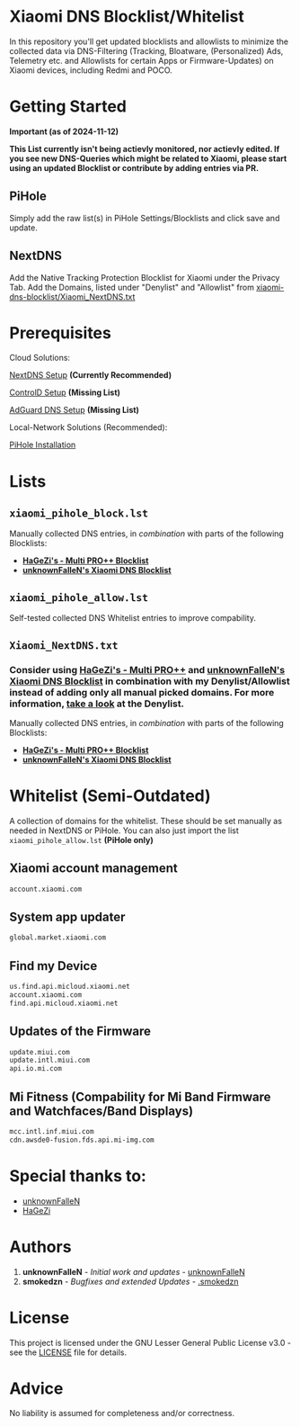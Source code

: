# Xiaomi DNS Blocklist/Whitelist

In this repository you'll get updated blocklists and allowlists to minimize the collected data via DNS-Filtering (Tracking, Bloatware, (Personalized) Ads, Telemetry etc. and Allowlists for certain Apps or Firmware-Updates) on Xiaomi devices, including Redmi and POCO.

# Getting Started 
**Important (as of 2024-11-12)**

**This List currently isn't being actievly monitored, nor actievly edited. If you see new DNS-Queries which might be related to Xiaomi, please start using an updated Blocklist or contribute by adding entries via PR.**
## PiHole

Simply add the raw list(s) in PiHole Settings/Blocklists and click save and update.

## NextDNS

Add the Native Tracking Protection Blocklist for Xiaomi under the Privacy Tab.
Add the Domains, listed under "Denylist" and "Allowlist" from [xiaomi-dns-blocklist/Xiaomi_NextDNS.txt](https://github.com/smokedzn/xiaomi-dns-blocklist/blob/master/Xiaomi_NextDNS.txt)

# Prerequisites
Cloud Solutions:

[NextDNS Setup](https://my.nextdns.io) **(Currently Recommended)**

[ControlD Setup](https://controld.com/dashboard) **(Missing List)**

[AdGuard DNS Setup](https://adguard-dns.io/en/dashboard/) **(Missing List)**

Local-Network Solutions (Recommended):

[PiHole Installation](https://docs.pi-hole.net/main/basic-install/)

# Lists

## `xiaomi_pihole_block.lst`

Manually collected DNS entries, in _combination_ with parts of the following Blocklists: 
- __[HaGeZi's - Multi PRO++ Blocklist](https://github.com/hagezi/dns-blocklists#proplus)__
- __[unknownFalleN's Xiaomi DNS Blocklist](https://github.com/unknownFalleN/xiaomi-dns-blocklist)__

## `xiaomi_pihole_allow.lst`

Self-tested collected DNS Whitelist entries to improve compability. 

## `Xiaomi_NextDNS.txt`
### Consider using [HaGeZi's - Multi PRO++](https://github.com/hagezi/dns-blocklists#proplus) and [unknownFalleN's Xiaomi DNS Blocklist](https://github.com/unknownFalleN/xiaomi-dns-blocklist) in combination with my Denylist/Allowlist instead of adding only all manual picked domains. For more information, [take a look](https://github.com/smokedzn/xiaomi-dns-blocklist/blob/master/Xiaomi_NextDNS.txt) at the Denylist.
Manually collected DNS entries, in _combination_ with parts of the following Blocklists: 
- __[HaGeZi's - Multi PRO++ Blocklist](https://github.com/hagezi/dns-blocklists#proplus)__
- __[unknownFalleN's Xiaomi DNS Blocklist](https://github.com/unknownFalleN/xiaomi-dns-blocklist)__

# Whitelist (Semi-Outdated)

A collection of domains for the whitelist. These should be set manually as needed in NextDNS or PiHole. You can also just import the list `xiaomi_pihole_allow.lst` **(PiHole only)**

## Xiaomi account management 

```html
account.xiaomi.com
```

## System app updater

```html
global.market.xiaomi.com
```

## Find my Device

```html
us.find.api.micloud.xiaomi.net
account.xiaomi.com
find.api.micloud.xiaomi.net
```

## Updates of the Firmware

```html
update.miui.com
update.intl.miui.com
api.io.mi.com
```

## Mi Fitness (Compability for Mi Band Firmware and Watchfaces/Band Displays)
```html
mcc.intl.inf.miui.com
cdn.awsde0-fusion.fds.api.mi-img.com
```

# Special thanks to:

- [unknownFalleN](https://github.com/unknownFalleN)
- [HaGeZi](https://github.com/hagezi/)

# Authors

1. **unknownFalleN** - *Initial work and updates* - [unknownFalleN](https://github.com/unknownFalleN)
2. **smokedzn** - *Bugfixes and extended Updates* - [.smokedzn](https://github.com/smokedzn)

# License

This project is licensed under the GNU Lesser General Public License v3.0 - see the [LICENSE](https://github.com/unknownFalleN/xiaomi-dns-blocklist/blob/master/LICENSE) file for details.

# Advice

No liability is assumed for completeness and/or correctness.

